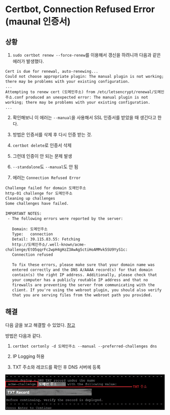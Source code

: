 # Certbot, Connection Refused Error (maunal 인증서)

## 상황

1. `sudo certbot renew --force-renew`를 이용해서 갱신을 하려니까 다음과 같은 에러가 발생했다.

```
Cert is due for renewal, auto-renewing...
Could not choose appropriate plugin: The manual plugin is not working; there may be problems with your existing configuration.
...
Attempting to renew cert (도메인주소) from /etc/letsencrypt/renewal/도메인주소.conf produced an unexpected error: The manual plugin is not working; there may be problems with your existing configuration.
...
```

2. 확인해보니 이 에러는 `--manual`을 사용해서 SSL 인증서를 받았을 때 생긴다고 한다.

3. 방법은 인증서를 삭제 후 다시 인증 받는 것.

4. `certbot delete`로 인증서 삭제

5. 그런데 인증이 안 되는 문제 발생

6. `--standalone`도 `--manual`도 안 됨

7. 에러는 `Connection Refused Error`

```
Challenge failed for domain 도메인주소
http-01 challenge for 도메인주소
Cleaning up challenges
Some challenges have failed.

IMPORTANT NOTES:
 - The following errors were reported by the server:

   Domain: 도메인주소
   Type:   connection
   Detail: 39.115.83.55: Fetching
   http://도메인주소/.well-known/acme-challenge/EtO5qqrFc2wpH4gHzZ3AwAgSctiHoAMMvk5SU9YyS1c:
   Connection refused

   To fix these errors, please make sure that your domain name was
   entered correctly and the DNS A/AAAA record(s) for that domain
   contain(s) the right IP address. Additionally, please check that
   your computer has a publicly routable IP address and that no
   firewalls are preventing the server from communicating with the
   client. If you're using the webroot plugin, you should also verify
   that you are serving files from the webroot path you provided.
```

## 해결

다음 글을 보고 해결할 수 있었다. [참고](https://www.lesstif.com/system-admin/dns-txt-record-let-s-encrypt-ssl-59343172.html)

방법은 다음과 같다.

1. `certbot certonly -d 도메인주소 --manual --preferred-challenges dns`

2. IP Logging 허용

3. TXT 주소와 레코드를 확인 후 DNS 서버에 등록

![20221112certbotmanual](../../../../public/assets/20221112certbotmanual.jpg)
